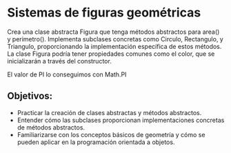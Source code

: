# Sistemas de figuras geométricas
Crea una clase abstracta Figura que tenga métodos abstractos para area() y perimetro(). Implementa subclases concretas como Circulo, Rectangulo, y Triangulo, proporcionando la implementación específica de estos métodos. La clase Figura podría tener propiedades comunes como el color, que se inicializarán a través del constructor.

El valor de PI lo conseguimos con Math.PI

## Objetivos:

* Practicar la creación de clases abstractas y métodos abstractos.
* Entender cómo las subclases proporcionan implementaciones concretas de métodos abstractos.
* Familiarizarse con los conceptos básicos de geometría y cómo se pueden aplicar en la programación orientada a objetos.
